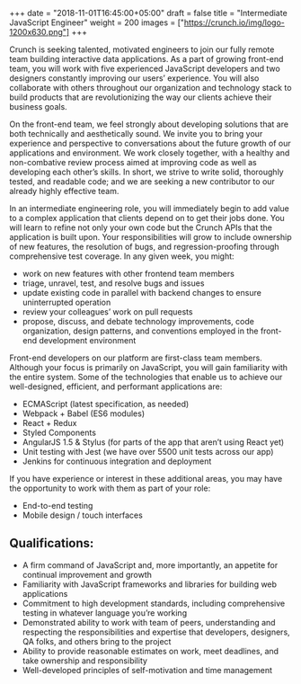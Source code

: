 +++
date = "2018-11-01T16:45:00+05:00"
draft = false
title = "Intermediate JavaScript Engineer"
weight = 200
images = ["https://crunch.io/img/logo-1200x630.png"]
+++

Crunch is seeking talented, motivated engineers to join our fully remote team building interactive data applications. As a part of growing front-end team, you will work with five experienced JavaScript developers and two designers constantly improving our users’ experience. You will also collaborate with others throughout our organization and technology stack to build products that are revolutionizing the way our clients achieve their business goals.

On the front-end team, we feel strongly about developing solutions that are both technically and aesthetically sound. We invite you to bring your experience and perspective to conversations about the future growth of our applications and environment. We work closely together, with a healthy and non-combative review process aimed at improving code as well as developing each other’s skills. In short, we strive to write solid, thoroughly tested, and readable code; and we are seeking a new contributor to our already highly effective team.

In an intermediate engineering role, you will immediately begin to add value to a complex application that clients depend on to get their jobs done. You will learn to refine not only your own code but the Crunch APIs that the application is built upon. Your responsibilities will grow to include ownership of new features, the resolution of bugs, and regression-proofing through comprehensive test coverage. In any given week, you might:

* work on new features with other frontend team members
* triage, unravel, test, and resolve bugs and issues
* update existing code in parallel with backend changes to ensure uninterrupted operation
* review your colleagues’ work on pull requests
* propose, discuss, and debate technology improvements, code organization, design patterns, and conventions employed in the front-end development environment

Front-end developers on our platform are first-class team members. Although your focus is primarily on JavaScript, you will gain familiarity with the entire system. Some of the technologies that enable us to achieve our well-designed, efficient, and performant applications are:

* ECMAScript (latest specification, as needed)
* Webpack + Babel (ES6 modules)
* React + Redux
* Styled Components
* AngularJS 1.5 & Stylus (for parts of the app that aren’t using React yet)
* Unit testing with Jest (we have over 5500 unit tests across our app)
* Jenkins for continuous integration and deployment

If you have experience or interest in these additional areas, you may have the opportunity to work with them as part of your role:

* End-to-end testing
* Mobile design / touch interfaces

## Qualifications:

* A firm command of JavaScript and, more importantly, an appetite for continual improvement and growth
* Familiarity with JavaScript frameworks and libraries for building web applications
* Commitment to high development standards, including comprehensive testing in whatever language you’re working
* Demonstrated ability to work with team of peers, understanding and respecting the responsibilities and expertise that developers, designers, QA folks, and others bring to the project
* Ability to provide reasonable estimates on work, meet deadlines, and take ownership and responsibility
* Well-developed principles of self-motivation and time management
